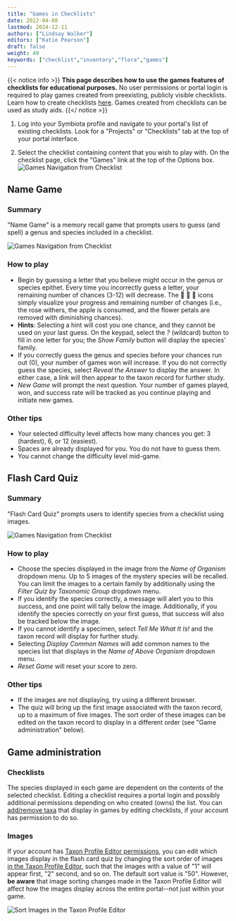 ```yaml
---
title: "Games in Checklists"
date: 2022-04-08
lastmod: 2024-12-11
authors: ["Lindsay Walker"]
editors: ["Katie Pearson"]
draft: false
weight: 48
keywords: ["checklist","inventory","flora","games"]
---
```


{{< notice info >}}
   **This page describes how to use the games features of checklists for educational purposes.** No user permissions or portal login is required to play games created from preexisting, publicly visible checklists. Learn how to create checklists [here](/symbiota-docs/user/checklist/create/). Games created from checklists can be used as study aids.
{{</ notice >}}

1. Log into your Symbiota profile and navigate to your portal's list of existing checklists. Look for a "Projects" or "Checklists" tab at the top of your portal interface.

2. Select the checklist containing content that you wish to play with. On the checklist page, click the "Games" link at the top of the Options box.
![Games Navigation from Checklist](/symbiota-docs/images/games_navigation.png)

## Name Game

### Summary
"Name Game" is a memory recall game that prompts users to guess (and spell) a genus and species included in a checklist.

![Games Navigation from Checklist](/symbiota-docs/images/games_namegame.png)

### How to play
- Begin by guessing a letter that you believe might occur in the genus or species epithet. Every time you incorrectly guess a letter, your remaining number of chances (3-12) will decrease. The :rose: :sunflower: :apple: icons simply visualize your progress and remaining number of changes (i.e., the rose withers, the apple is consumed, and the flower petals are removed with diminishing chances).
- **Hints**: Selecting a hint will cost you one chance, and they cannot be used on your last guess. On the keypad, select the _?_ (wildcard) button to fill in one letter for you; the _Show Family_ button will display the species' family.
- If you correctly guess the genus and species before your chances run out (0), your number of games won will increase. If you do not correctly guess the species, select _Reveal the Answer_ to display the answer. In either case, a link will then appear to the taxon record for further study.
- _New Game_ will prompt the next question. Your number of games played, won, and success rate will be tracked as you continue playing and initiate new games.

### Other tips
- Your selected difficulty level affects how many chances you get: 3 (hardest), 6, or 12 (easiest).
- Spaces are already displayed for you. You do not have to guess them.
- You cannot change the difficulty level mid-game.

## Flash Card Quiz

### Summary
"Flash Card Quiz" prompts users to identify species from a checklist using images.

![Games Navigation from Checklist](/symbiota-docs/images/games_flashcardquiz.png)

### How to play
- Choose the species displayed in the image from the _Name of Organism_ dropdown menu. Up to 5 images of the mystery species will be recalled. You can limit the images to a certain family by additionally using the _Filter Quiz by Taxonomic Group_ dropdown menu.
- If you identify the species correctly, a message will alert you to this success, and one point will tally below the image. Additionally, if you identify the species correctly on your first guess, that success will also be tracked below the image.
- If you cannot identify a specimen, select _Tell Me What It Is!_ and the taxon record will display for further study.
- Selecting _Display Common Names_ will add common names to the species list that displays in the _Name of Above Organism_ dropdown menu.
- _Reset Game_ will reset your score to zero.

### Other tips
- If the images are not displaying, try using a different browser.
- The quiz will bring up the first image associated with the taxon record, up to a maximum of five images. The sort order of these images can be edited on the taxon record to display in a different order (see "Game administration" below).

## Game administration
### Checklists
The species displayed in each game are dependent on the contents of the selected checklist. Editing a checklist requires a portal login and possibly additional permissions depending on who created (owns) the list. You can [add/remove taxa](/symbiota-docs/user/checklist/add/) that display in games by editing checklists, if your account has permission to do so.

### Images
If your account has [Taxon Profile Editor permissions](/symbiota-docs/user/permissions/), you can edit which images display in the flash card quiz by changing the sort order of images [in the Taxon Profile Editor](/symbiota-docs/images/games_imagesort.png), such that the images with a value of "1" will appear first, "2" second, and so on. The default sort value is "50". However, **be aware** that image sorting changes made in the Taxon Profile Editor will affect how the images display across the entire portal--not just within your game.

![Sort Images in the Taxon Profile Editor](/symbiota-docs/images/games_imagesort.png)
